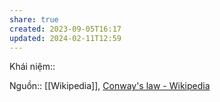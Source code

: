 ```yaml
---
share: true
created: 2023-09-05T16:17
updated: 2024-02-11T12:59
---
```

Khái niệm:: 

Nguồn:: [[Wikipedia]], [Conway's law - Wikipedia](https://en.wikipedia.org/wiki/Conway%27s_law)